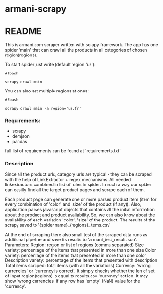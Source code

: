 # armani-scrapy

# README #

This is armani.com scraper written with scrapy framework.
The app has one spider 'main' that can crawl all the products in all categories of chosen region(regions).

To start spider just write (default region 'us'):

```
#!bash

scrapy crawl main
```
You can also set multiple regions at ones:

```
#!bash

scrapy crawl main -a region='us,fr'
```
### Requirements: ###
* scrapy
* demjson
* pandas

full list of requirements can be found at 'requirements.txt'

### Description ###
Since all the product urls, category urls are typical - they can be scraped with the help of LinkExtractor + regex mechanisms. All needed linkextractors combined in list of rules in spider. In such a way our spider can easilly find all the target product pages and scrape each of them.

Each product page can generate one or more parsed product item (item for every combination of 'color' and 'size' of the product (if any)). Also, application parses javascript objects that contains all the initial information about the product and product avaliability. So, we can also know about the avaliability of each variation 'color', 'size' of the product.
The results of the scrapy saved to '{spider.name}_{regions}_items.csv'

At the end of scraping there also small test of the scraped data runs as additional pipeline and save its results to 'armani_test_result.json'. Parameters:
Region: region or list of regions (comma separated)
Size variety: percentage of the items that presented in more than one size
Color variety: percentage of the items that presented in more than one color
Description variety: percentage of the items that presented with description
Total items scraped: total items (with all the variations)
Currency: 'wrong currencies' or 'currency is correct'. It simply checks whether the len of set of input region(regions) is equal to results.csv 'currency' set len. It may show 'wrong currencies' if any row has 'empty' (NaN) value for the 'currency'.
